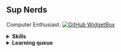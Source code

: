 ## Sup Nerds 

Computer Enthusiast.
[![GitHub WidgetBox](https://github-widgetbox.vercel.app/api/profile?username=opZywl&data=followers,repositories,stars&theme=darkmode)](https://github.com/Jurredr/github-widgetbox)

<details>
<summary><b>Skills</b></summary>
<ul>
 <li>Java</li>
 <li>Kotlin</li>
 <li>Python</li>
 <li>HTML</li>
 <li>CSS</li>
 <li>TailWind CSS</li>
 <li>PHP</li>
 <li>JavaScript</li>
 <li>TypeScript</li>
 <li>Spring Boot</li>
 <li>Gradle</li>
 <li>Docker</li>
 <li>MongoDB</li>
 <li>MySQL</li>
 <li>JVM Bytecode</li>
</ul>
</details>

<details>
<summary><b>Learning queue</b></summary>
<ul>
 <li>Rust</li>
 <li>UI Design</li>
</ul>
</details>
